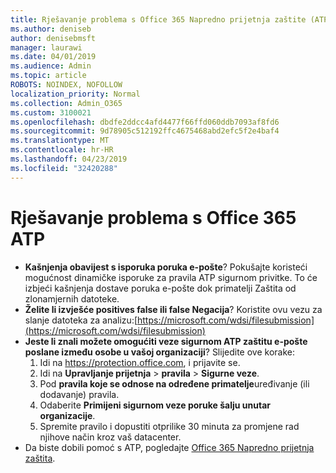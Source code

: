 ```yaml
---
title: Rješavanje problema s Office 365 Napredno prijetnja zaštite (ATP)
ms.author: deniseb
author: denisebmsft
manager: laurawi
ms.date: 04/01/2019
ms.audience: Admin
ms.topic: article
ROBOTS: NOINDEX, NOFOLLOW
localization_priority: Normal
ms.collection: Admin_O365
ms.custom: 3100021
ms.openlocfilehash: dbdfe2ddcc4afd4477f66ffd060ddb7093af8fd6
ms.sourcegitcommit: 9d78905c512192ffc4675468abd2efc5f2e4baf4
ms.translationtype: MT
ms.contentlocale: hr-HR
ms.lasthandoff: 04/23/2019
ms.locfileid: "32420288"
---
```

# <a name="troubleshoot-issues-with-office-365-atp"></a>Rješavanje problema s Office 365 ATP

- **Kašnjenja obavijest s isporuka poruka e-pošte**? Pokušajte koristeći mogućnost dinamičke isporuke za pravila ATP sigurnom privitke. To će izbjeći kašnjenja dostave poruka e-pošte dok primatelji Zaštita od zlonamjernih datoteke.
- **Želite li izvješće positives false ili false Negacija**? Koristite ovu vezu za slanje datoteka za analizu:[https://microsoft.com/wdsi/filesubmission](https://microsoft.com/wdsi/filesubmission)
- **Jeste li znali možete omogućiti veze sigurnom ATP zaštitu e-pošte poslane između osobe u vašoj organizaciji**? Slijedite ove korake:
    1. Idi na https://protection.office.com, i prijavite se.
    2. Idi na **Upravljanje prijetnja** > **pravila** > **Sigurne veze**.
    3. Pod **pravila koje se odnose na određene primatelje**uređivanje (ili dodavanje) pravila.
    4. Odaberite **Primijeni sigurnom veze poruke šalju unutar organizacije**.
    5. Spremite pravilo i dopustiti otprilike 30 minuta za promjene rad njihove način kroz vaš datacenter.
- Da biste dobili pomoć s ATP, pogledajte [Office 365 Napredno prijetnja zaštita](https://docs.microsoft.com/office365/securitycompliance/office-365-atp).